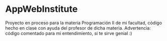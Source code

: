 # AppWebInstitute
Proyecto en proceso para la materia Programación II de mi facultad, código hecho en clase con ayuda del profesor de dicha materia. Advertencia: código comentado para mi entendimiento, si te sirve genial :)
